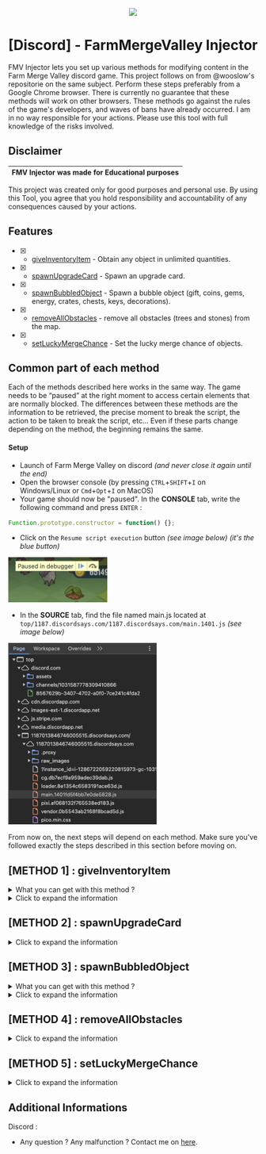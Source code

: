 <p align="center">
  <img src="https://venturebeat.com/wp-content/uploads/2022/11/press_release_banner.jpg" width="800">
</p>

<h1 align="center">[Discord] - FarmMergeValley Injector</h1>

<p align="left">
  FMV Injector lets you set up various methods for modifying content in the Farm Merge Valley discord game. This project follows on from @wooslow's repositorie on the same subject. Perform these steps preferably from a Google Chrome browser. There is currently no guarantee that these methods will work on other browsers.
  These methods go against the rules of the game's developers, and waves of bans have already occurred. I am in no way responsible for your actions. Please use this tool with full knowledge of the risks involved.
</p>


## Disclaimer

|FMV Injector was made for Educational purposes   |
|-------------------------------------------------|
This project was created only for good purposes and personal use.
By using this Tool, you agree that you hold responsibility and accountability of any consequences caused by your actions.

## Features

- [x] - [giveInventoryItem](https://github.com/AstraaDev/Discord-FarmMergeValley-Injector) - Obtain any object in unlimited quantities.
- [x] - [spawnUpgradeCard](https://github.com/AstraaDev/Discord-FarmMergeValley-Injector) - Spawn an upgrade card.
- [x] - [spawnBubbledObject](https://github.com/AstraaDev/Discord-FarmMergeValley-Injector) - Spawn a bubble object (gift, coins, gems, energy, crates, chests, keys, decorations).
- [x] - [removeAllObstacles](https://github.com/AstraaDev/Discord-FarmMergeValley-Injector) - remove all obstacles (trees and stones) from the map.
- [x] - [setLuckyMergeChance](https://github.com/AstraaDev/Discord-FarmMergeValley-Injector) - Set the lucky merge chance of objects.

## Common part of each method
Each of the methods described here works in the same way. The game needs to be “paused” at the right moment to access certain elements that are normally blocked. The differences between these methods are the information to be retrieved, the precise moment to break the script, the action to be taken to break the script, etc...
Even if these parts change depending on the method, the beginning remains the same.

#### Setup
- Launch of Farm Merge Valley on discord *(and never close it again until the end)*
- Open the browser console (by pressing `CTRL`+`SHIFT`+`I` on Windows/Linux or `Cmd`+`Opt`+`I` on MacOS)
- Your game should now be "paused". In the **CONSOLE** tab, write the following command and press `ENTER` :
```js
Function.prototype.constructor = function() {};
```
- Click on the `Resume script execution` button *(see image below) (it's the blue button)*
<img src="img/readme_screenshot/FMV_1.png" width="200">

- In the **SOURCE** tab, find the file named main.js located at `top/1187.discordsays.com/1187.discordsays.com/main.1401.js` *(see image below)*
<img src="img/readme_screenshot/FMV_2.png" width="300">

From now on, the next steps will depend on each method. Make sure you've followed exactly the steps described in this section before moving on.

## [METHOD 1] : giveInventoryItem
<details>
<summary>What you can get with this method ?</summary>
  
| Parameter       | Description           |
| :-------------- | :-------------------- |
| `coins`         | Yellow coins          |
| `gems`          | Purple gems           |
| `exp`           | Experience            |
| `levels`        | Levels                |
| `crates`        | Crates with items     |
| `energy`        | Energy for activities |
| `tickets`       | Train tickets         |
| `wheat`         | Wheat                 |
| `egg`           | Egg                   |
| `sunflower`     | Sunflower             |
| `milk`          | Milk                  |
| `sugarcane`     | Sugarcane             |
| `bacon`         | Bacon                 |
| `carrot`        | Carrot                |
| `goatmilk`      | Goat milk             |
| `soybeans`      | Soybeans              |
| `wool`          | Wool                  |
| `corn`          | Corn                  |
| `fur`           | Fur                   |
| `coffeebeans`   | Coffee beans          |
| `tomato`        | Tomato                |
| `avocado`       | Avocado               |
| `truffle`       | Truffle               |
</details>

<details>
<summary>Click to expand the information</summary>

Make sure you've followed exactly the steps described in the “Common part of each method” section before moving on to this one.

#### Injection
- In `main.js` file,
- Search the file (by pressing `CTRL`+`F`)
- Write the following command and press `ENTER` :
```js
this['servi' + 'ces']['mapGr' + 'id']['getCe' + 'll']
```
- There will normally be 9 results. Navigate to the third result and set a breakpoint by clicking on the left of the line in the grey area *(see image below)*
<img src="img/readme_screenshot/FMV_3.png" width="400">

- Return to the game and click on an object *(the game should stop again)*
- In the **CONSOLE** tab, write the following command and press `ENTER` :
```js
worldServices = this.services
```
- You can now go back to the `main.js` file in the **SOURCE** tab, then remove the breakpoint *(by clicking on it again)* and click on the `Resume script execution` button again

#### Setting up the function
- In the **CONSOLE** tab, write the following command and press `ENTER` :
```js
let giveInventoryItem = (target, amount) => {
    return worldServices.rewardService.giveInventoryReward({
        "reward": {"key": target, "amount": amount},
        "parent": worldServices.mapGridView._view.parent.parent.parent
    });
}
```

#### Use injection
You're all set! Now all you have to do is enter the following command in the **CONSOLE** tab and press `ENTER` :
```js
giveInventoryItem("item", amount);
```
Don't forget to replace the `item` argument with one of the parameters in the `What you can get with this method?` table of this method, and `amount` with the amount you want.
</details>

## [METHOD 2] : spawnUpgradeCard
<details>
<summary>Click to expand the information</summary>
Make sure you've followed exactly the steps described in the “Common part of each method” section before moving on to this one.
  
#### Injection
- In `main.js` file,
- Search the file (by pressing `CTRL`+`F`)
- Write the following command and press `ENTER` :
```js
this['_forc' + 'edLoo' + 't']['lengt' + 'h']
```
- Set a breakpoint by clicking on the left of the line in the grey area *(see image below)*
<img src="img/readme_screenshot/FMV_6.png" width="300">

- Return to the game and merge items *(the game should stop again)*
- In the **SOURCE** tab, find the loot section at `Local/this/_data/loot` *(see image below)*
<img src="img/readme_screenshot/FMV_4.png" width="300">

- Replace one of the elements with `“upgrade_card_1”`, `“upgrade_card_2”` or `“upgrade_card_3”` to suit your needs *(see image below)*
<img src="img/readme_screenshot/FMV_5.png" width="300">

- You can now go back to the `main.js` file in the **SOURCE** tab, then remove the breakpoint *(by clicking on it again)* and click on the `Resume script execution` button again
- All you have to do now is click on the merged item in the game, and the upgrade card should appear.

</details>

## [METHOD 3] : spawnBubbledObject
<details>
<summary>What you can get with this method ?</summary>

### Consumable

| Parameter                         | Description                      |
| :-------------------------------- | :------------------------------- |
| `ticket`                          | Ticket                           |
| `coin_1`                          | Coins (up to coin_8)             |
| `gem_1`                           | Gems (up to gem_6)               |
| `crate_1`                         | Crates (up to crate_2)           |
| `energy_1`                        | Energy (up to energy_4)          |
| `wood_1`                          | Wood (up to wood_8)              |
| `stone_1`                         | Stone (up to stone_8)            |
| `tool_1`                          | Tool (up to tool_10)             |
| `flower_1`                        | Flower (up to flower_10)         |
| `sapling_1`                       | Sapling (up to sapling_3)        |
| `greenhouse_1`                    | Greenhouse (up to greenhouse_12) |
| `toolbox_small`                   | Small toolbox                    |
| `toolbox_medium`                  | Medium toolbox                   |
| `toolbox_large`                   | Large toolbox                    |
| `rock_small`                      | Small rock                       |
| `rock_medium`                     | Medium rock                      |
| `rock_large`                      | Large rock                       |
| `tree_small`                      | Small tree                       |
| `tree_medium`                     | Medium tree                      |
| `tree_large`                      | Large tree                       |
| `reward_crate_daily_bonus`        | Daily bonus gift                 |
| `reward_crate_key_bronze`         | Bonze key                        |
| `reward_crate_key_silver`         | Silver key                       |
| `reward_crate_key_gold`           | Gold key                         |
| `reward_crate_bronze`             | Bronze chest                     |
| `reward_crate_silver`             | Silver chest                     |
| `reward_crate_gold`               | Gold chest                       |
| `golden_carrot`                   | Golden carrot                    |
| `reward_crate_key_golden_carrot`  | Golden carrot key                |
| `reward_crate_golden_carrot`      | Golden carrot chest              |
| `golden_pumpkin`                  | Golden pumpkin                   |
| `reward_crate_key_golden_pumpkin` | Golden pumpkin key               |
| `reward_crate_golden_pumpkin`     | Golden pumpkin chest             |
| `reward_crate_key_jingleballs`    | Jingleballs key                  |
| `reward_crate_jingleballs`        | Jingleballs chest                |


### Decoration
#### Farm

| Parameter                   | Description     | Image                                                                                        |
| :-------------------------- | :-------------- | :------------------------------------------------------------------------------------------- |
| `decorative_barn`           | Barn            | ![decorative_barn](img/game_objects/decoration/farm/decorative_barn.png)                     |
| `decorative_birdshouse`     | Birdshouse      | ![decorative_birdshouse](img/game_objects/decoration/farm/decorative_birdshouse.png)         |
| `decorative_chickencoop`    | Chickencoop     | ![decorative_chickencoop](img/game_objects/decoration/farm/decorative_chickencoop.png)       |
| `decorative_doghouse`       | Doghouse        | ![decorative_doghouse](img/game_objects/decoration/farm/decorative_doghouse.png)             |
| `decorative_farmhouse`      | Farmhouse       | ![decorative_farmhouse](img/game_objects/decoration/farm/decorative_farmhouse.png)           |
| `decorative_feedingtrough`  | Feeding Trough  | ![decorative_feedingtrough](img/game_objects/decoration/farm/decorative_feedingtrough.png)   |
| `decorative_flowerpots`     | Flowerpots      | ![decorative_flowerpots](img/game_objects/decoration/farm/decorative_flowerpots.png)         |
| `decorative_fountain`       | Fountain        | ![decorative_fountain](img/game_objects/decoration/farm/decorative_fountain.png)             |
| `decorative_haywagon`       | Haywagon        | ![decorative_haywagon](img/game_objects/decoration/farm/decorative_haywagon.png)             |
| `decorative_lamppost`       | Lamppost        | ![decorative_lamppost](img/game_objects/decoration/farm/decorative_lamppost.png)             |
| `decorative_milktank`       | Milktank        | ![decorative_milktank](img/game_objects/decoration/farm/decorative_milktank.png)             |
| `decorative_picknicktable`  | Picnic Table    | ![decorative_picknicktable](img/game_objects/decoration/farm/decorative_picknicktable.png)   |
| `decorative_shed`           | Shed            | ![decorative_shed](img/game_objects/decoration/farm/decorative_shed.png)                     |
| `decorative_silo`           | Silo            | ![decorative_silo](img/game_objects/decoration/farm/decorative_silo.png)                     |
| `decorative_stoneflowerpot` | Stone Flowerpot | ![decorative_stoneflowerpot](img/game_objects/decoration/farm/decorative_stoneflowerpot.png) |
| `decorative_toilet`         | Toilet          | ![decorative_toilet](img/game_objects/decoration/farm/decorative_toilet.png)                 |
| `decorative_watertower`     | Water Tower     | ![decorative_watertower](img/game_objects/decoration/farm/decorative_watertower.png)         |
| `decorative_well`           | Well            | ![decorative_well](img/game_objects/decoration/farm/decorative_well.png)                     |
| `decorative_windmill`       | Windmill        | ![decorative_windmill](img/game_objects/decoration/farm/decorative_windmill.png)             |

#### Halloween

| Parameter                              | Description         | Image                                                                                                                     |
| :------------------------------------- | :------------------ | :------------------------------------------------------------------------------------------------------------------------ |
| `decorative_halloween_blackcat`        | BlackCat            | ![decorative_halloween_blackcat](img/game_objects/decoration/halloween/decorative_halloween_blackcat.png)                 |
| `decorative_halloween_cauldron`        | Cauldron            | ![decorative_halloween_cauldron](img/game_objects/decoration/halloween/decorative_halloween_cauldron.png)                 |
| `decorative_halloween_ghosts`          | Ghosts              | ![decorative_halloween_ghosts](img/game_objects/decoration/halloween/decorative_halloween_ghosts.png)                     |
| `decorative_halloween_grandfatherclock`| Grandfather Clock   | ![decorative_halloween_grandfatherclock](img/game_objects/decoration/halloween/decorative_halloween_grandfatherclock.png) |
| `decorative_halloween_grave01`         | Grave 01            | ![decorative_halloween_grave01](img/game_objects/decoration/halloween/decorative_halloween_grave01.png)                   |
| `decorative_halloween_grave02`         | Grave 02            | ![decorative_halloween_grave02](img/game_objects/decoration/halloween/decorative_halloween_grave02.png)                   |
| `decorative_halloween_graveyard`       | Graveyard           | ![decorative_halloween_graveyard](img/game_objects/decoration/halloween/decorative_halloween_graveyard.png)               |
| `decorative_halloween_hauntedhouse`    | Haunted House       | ![decorative_halloween_hauntedhouse](img/game_objects/decoration/halloween/decorative_halloween_hauntedhouse.png)         |
| `decorative_halloween_pumpkinpatchbig` | Pumpkin Patch (Big) | ![decorative_halloween_pumpkinpatchbig](img/game_objects/decoration/halloween/decorative_halloween_pumpkinpatchbig.png)   |
| `decorative_halloween_pumpkins01`      | Pumpkins 01         | ![decorative_halloween_pumpkins01](img/game_objects/decoration/halloween/decorative_halloween_pumpkins01.png)             |
| `decorative_halloween_pumpkins02`      | Pumpkins 02         | ![decorative_halloween_pumpkins02](img/game_objects/decoration/halloween/decorative_halloween_pumpkins02.png)             |
| `decorative_halloween_pumpkins03`      | Pumpkins 03         | ![decorative_halloween_pumpkins03](img/game_objects/decoration/halloween/decorative_halloween_pumpkins03.png)             |
| `decorative_halloween_pumpkins04`      | Pumpkins 04         | ![decorative_halloween_pumpkins04](img/game_objects/decoration/halloween/decorative_halloween_pumpkins04.png)             |
| `decorative_halloween_skeletonbench`   | Skeleton Bench      | ![decorative_halloween_skeletonbench](img/game_objects/decoration/halloween/decorative_halloween_skeletonbench.png)       |
| `decorative_halloween_skeletoncarousel`| Skeleton Carousel   | ![decorative_halloween_skeletoncarousel](img/game_objects/decoration/halloween/decorative_halloween_skeletoncarousel.png) |
| `decorative_halloween_skeletonpicnic`  | Skeleton Picnic     | ![decorative_halloween_skeletonpicnic](img/game_objects/decoration/halloween/decorative_halloween_skeletonpicnic.png)     |
| `decorative_halloween_skullaltar`      | Skull Altar         | ![decorative_halloween_skullaltar](img/game_objects/decoration/halloween/decorative_halloween_skullaltar.png)             |
| `decorative_halloween_treeface`        | Tree Face           | ![decorative_halloween_treeface](img/game_objects/decoration/halloween/decorative_halloween_treeface.png)                 |
| `decorative_halloween_well`            | Well                | ![decorative_halloween_well](img/game_objects/decoration/halloween/decorative_halloween_well.png)                         |

#### Christmas

| Parameter                                    | Description           | Image                                                                                                                               |
| :------------------------------------------- | :-------------------- | :---------------------------------------------------------------------------------------------------------------------------------- |
| `decorative_christmas_candygate`             | CandyGate             | ![decorative_christmas_candygate](img/game_objects/decoration/christmas/decorative_christmas_candygate.png)                         |
| `decorative_christmas_elfmail`               | ElfMail               | ![decorative_christmas_elfmail](img/game_objects/decoration/christmas/decorative_christmas_elfmail.png)                             |
| `decorative_christmas_elfteddy`              | ElfTeddy              | ![decorative_christmas_elfteddy](img/game_objects/decoration/christmas/decorative_christmas_elfteddy.png)                           |
| `decorative_christmas_elftrain`              | ElfTrain              | ![decorative_christmas_elftrain](img/game_objects/decoration/christmas/decorative_christmas_elftrain.png)                           |
| `decorative_christmas_fireplace`             | Fireplace             | ![decorative_christmas_fireplace](img/game_objects/decoration/christmas/decorative_christmas_fireplace.png)                         |
| `decorative_christmas_gift01`                | Gift 01               | ![decorative_christmas_gift01](img/game_objects/decoration/christmas/decorative_christmas_gift01.png)                               |
| `decorative_christmas_gift02`                | Gift 02               | ![decorative_christmas_gift02](img/game_objects/decoration/christmas/decorative_christmas_gift02.png)                               |
| `decorative_christmas_gift03`                | Gift 03               | ![decorative_christmas_gift03](img/game_objects/decoration/christmas/decorative_christmas_gift03.png)                               |
| `decorative_christmas_gingerbell`            | Gingerbell            | ![decorative_christmas_gingerbell](img/game_objects/decoration/christmas/decorative_christmas_gingerbell.png)                       |
| `decorative_christmas_gingerbreadhouse`      | GingerbreadHouse      | ![decorative_christmas_gingerbreadhouse](img/game_objects/decoration/christmas/decorative_christmas_gingerbreadhouse.png)           |
| `decorative_christmas_gingerbreadhousesmall` | GingerbreadHouseSmall | ![decorative_christmas_gingerbreadhousesmall](img/game_objects/decoration/christmas/decorative_christmas_gingerbreadhousesmall.png) |
| `decorative_christmas_gingerbreadsnow`       | GingerbreadSnow       | ![decorative_christmas_gingerbreadsnow](img/game_objects/decoration/christmas/decorative_christmas_gingerbreadsnow.png)             |
| `decorative_christmas_nutcrackerv`           | Nutcracker            | ![decorative_christmas_nutcracker](img/game_objects/decoration/christmas/decorative_christmas_nutcracker.png)                       |
| `decorative_christmas_santagift`             | SantaGift             | ![decorative_christmas_santagift](img/game_objects/decoration/christmas/decorative_christmas_santagift.png)                         |
| `decorative_christmas_santamail`             | SantaMail             | ![decorative_christmas_santamail](img/game_objects/decoration/christmas/decorative_christmas_santamail.png)                         |
| `decorative_christmas_sleigh`                | Sleigh                | ![decorative_christmas_sleigh](img/game_objects/decoration/christmas/decorative_christmas_sleigh.png)                               |
| `decorative_christmas_snowcaroling`          | SnowCaroling          | ![decorative_christmas_snowcaroling](img/game_objects/decoration/christmas/decorative_christmas_snowcaroling.png)                   |
| `decorative_christmas_snowdinner`            | SnowDinner            | ![decorative_christmas_snowdinner](img/game_objects/decoration/christmas/decorative_christmas_snowdinner.png)                       |
| `decorative_christmas_snowfight`             | SnowFight             | ![decorative_christmas_snowfight](img/game_objects/decoration/christmas/decorative_christmas_snowfight.png)                         |
| `decorative_christmas_snowgifting`           | SnowGifting           | ![decorative_christmas_snowgifting](img/game_objects/decoration/christmas/decorative_christmas_snowgifting.png)                     |
| `decorative_christmas_snowglobe`             | SnowGlobe             | ![decorative_christmas_snowglobe](img/game_objects/decoration/christmas/decorative_christmas_snowglobe.png)                         |
| `decorative_christmas_snowjello`             | SnowJello             | ![decorative_christmas_snowjello](img/game_objects/decoration/christmas/decorative_christmas_snowjello.png)                         |
| `decorative_christmas_snowlantern`           | SnowLantern           | ![decorative_christmas_snowlantern](img/game_objects/decoration/christmas/decorative_christmas_snowlantern.png)                     |
| `decorative_christmas_snowreindeer`          | SnowReindeer          | ![decorative_christmas_snowreindeer](img/game_objects/decoration/christmas/decorative_christmas_snowreindeer.png)                   |
| `decorative_christmas_snowtelescope`         | SnowTelescope         | ![decorative_christmas_snowtelescope](img/game_objects/decoration/christmas/decorative_christmas_snowtelescope.png)                 |
| `decorative_christmas_treebig`               | TreeBig               | ![decorative_christmas_treebig](img/game_objects/decoration/christmas/decorative_christmas_treebig.png)                             |
| `golden_christmas_tree_1`                    | GoldenTree 1          | ![golden_christmas_tree_1](img/game_objects/decoration/christmas/golden_christmas_tree_1.png)                                       |
| `golden_christmas_tree_2`                    | GoldenTree 2          | ![golden_christmas_tree_2](img/game_objects/decoration/christmas/golden_christmas_tree_2.png)                                       |
| `golden_christmas_tree_3`                    | GoldenTree 3          | ![golden_christmas_tree_3](img/game_objects/decoration/christmas/golden_christmas_tree_3.png)                                       |
| `golden_christmas_tree_4`                    | GoldenTree 4          | ![golden_christmas_tree_4](img/game_objects/decoration/christmas/golden_christmas_tree_4.png)                                       |
| `golden_jingleball_1`                        | GoldenJingleBall 1    | ![golden_jingleball_1](img/game_objects/decoration/christmas/golden_jingleball_1.png)                                               |
| `golden_jingleball_2`                        | GoldenJingleBall 2    | ![golden_jingleball_2](img/game_objects/decoration/christmas/golden_jingleball_2.png)                                               |
| `golden_jingleball_3`                        | GoldenJingleBall 3    | ![golden_jingleball_3](img/game_objects/decoration/christmas/golden_jingleball_3.png)                                               |
| `golden_jingleball_4`                        | GoldenJingleBall 4    | ![golden_jingleball_4](img/game_objects/decoration/christmas/golden_jingleball_4.png)                                               |
</details>

<details>
<summary>Click to expand the information</summary>

Make sure you've followed exactly the steps described in the “Common part of each method” section before moving on to this one.

#### Injection
- In `main.js` file,
- Search the file (by pressing `CTRL`+`F`)
- Write the following command and press `ENTER` :
```js
this['servi' + 'ces']['mapGr' + 'id']['getCe' + 'll']
```
- There will normally be 1 results. Navigate to the first result and set a breakpoint by clicking on the left of the line in the grey area *(see image below)*
<img src="img/readme_screenshot/FMV_3.png" width="400">

- Return to the game and click on an object *(the game should stop again)*
- In the **CONSOLE** tab, write the following command and press `ENTER` :
```js
worldServices = this.services
```
- You can now go back to the `main.js` file in the **SOURCE** tab, then remove the breakpoint *(by clicking on it again)* and click on the `Resume script execution` button again

#### Setting up the function
- In the **CONSOLE** tab, write the following command and press `ENTER` :
```js
let spawnBubbledObject = (target) => {
    return worldServices.rewardService.giveObjectReward({
      "rewards": [target],
      "container": worldServices.mapGridView._view.parent.parent.parent,
      "animationEndEvent": null,
      "bubblePosition": {"x": 0, "y": -200}
    });
}
```

#### Use injection
You're all set! Now all you have to do is enter the following command in the **CONSOLE** tab and press `ENTER` :
```js
spawnBubbledObject("item");
```
Don't forget to replace the `item` argument with one of the parameters in the `What you can get with this method?` table of this method.
</details>

## [METHOD 4] : removeAllObstacles
<details>
<summary>Click to expand the information</summary>
Make sure you've followed exactly the steps described in the “Common part of each method” section before moving on to this one.

#### Injection
- In `main.js` file,
- Search the file (by pressing `CTRL`+`F`)
- Write the following command and press `ENTER` :
```js
this['servi' + 'ces']['mapGr' + 'id']['getCe' + 'll']
```
- There will normally be 9 results. Navigate to the third result and set a breakpoint by clicking on the left of the line in the grey area *(see image below)*
<img src="img/readme_screenshot/FMV_3.png" width="400">

- Return to the game and click on an object *(the game should stop again)*
- In the **CONSOLE** tab, write the following command and press `ENTER` :
```js
worldServices = this.services
```
- You can now go back to the `main.js` file in the **SOURCE** tab, then remove the breakpoint *(by clicking on it again)* and click on the `Resume script execution` button again

#### Use injection
- In the **CONSOLE** tab, write the following command and press `ENTER` :
```js
worldServices.world.getAllGameObjects().filter(x=>x.hasBehavior("hitpoints") && !x.hasBehavior("shovelable") && !x.hasBehavior("movable")).forEach(x=>worldServices.world.removeGameObject(x))
```
</details>

## [METHOD 5] : setLuckyMergeChance
<details>
<summary>Click to expand the information</summary>
  
Make sure you've followed exactly the steps described in the “Common part of each method” section before moving on to this one.

#### Injection
- In `main.js` file,
- Search the file (by pressing `CTRL`+`F`)
- Write the following command and press `ENTER` :
```js
this['servi' + 'ces']['mapGr' + 'id']['getCe' + 'll']
```
- There will normally be 9 results. Navigate to the third result and set a breakpoint by clicking on the left of the line in the grey area *(see image below)*
<img src="img/readme_screenshot/FMV_3.png" width="400">

- Return to the game and click on an object *(the game should stop again)*
- In the **CONSOLE** tab, write the following command and press `ENTER` :
```js
worldServices = this.services
```
- You can now go back to the `main.js` file in the **SOURCE** tab, then remove the breakpoint *(by clicking on it again)* and click on the `Resume script execution` button again

#### Setting up the function
- In the **CONSOLE** tab, write the following command and press `ENTER` :
```js
let setLuckyMergeChance = (percentage) => worldServices.mapGridView._view.parent.parent.parent._systems.find(x => x._luckyMergeChance)._luckyMergeChance = percentage;
```

#### Use injection
You're all set! Now all you have to do is enter the following command in the **CONSOLE** tab and press `ENTER` :
```js
setLuckyMergeChance(percentage);
```
Don't forget to replace the `percentage` argument with a number between 0 and 100. Setting `100` as an argument means that the lucky merge will always take place, and setting `0` as an argument means that the lucky merge will never take place (the default value is 5).
</details>

## Additional Informations
Discord :
- Any question ? Any malfunction ? Contact me on [here](discord.gg/PKR7nM9j9U).
